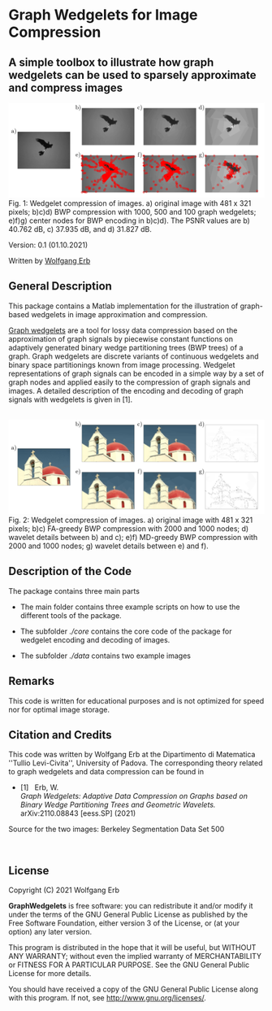 # Graph Wedgelets for Image Compression

A simple toolbox to illustrate how graph wedgelets can be used to sparsely approximate and compress images 
--------------------------------------------------------------------------------

<img src="img/BWP-eagle.png" width="800"> 
Fig. 1: Wedgelet compression of images. a) original image with 481 x 321 pixels; 
	 b)c)d) BWP compression with 1000, 500 and 100 graph wedgelets; 
	 e)f)g) center nodes for BWP encoding in b)c)d). 
	 The PSNR values are b) 40.762 dB, c) 37.935 dB, and d) 31.827 dB. 


Version: 0.1 (01.10.2021)

Written by <a href="http://www.lissajous.it"> Wolfgang Erb</a>



General Description
-------------------

This package contains a Matlab implementation for the illustration of graph-based wedgelets in image approximation and compression. 

<a href="http://www.lissajous.it/wedgelets.html"> Graph wedgelets</a> are a tool for lossy data compression based 
on the approximation of graph signals by piecewise constant functions on adaptively generated binary wedge partitioning trees (BWP trees) of a graph. Graph wedgelets are discrete variants of continuous wedgelets and binary space partitionings known from image processing. Wedgelet representations of graph signals can be encoded in a simple way by a set of graph nodes and applied easily to the compression of graph signals and images. A detailed description of the encoding and decoding of graph signals with wedgelets is given in [1]. 

<br>

<img src="img/BWP-church.png" width="800"> 
Fig. 2: Wedgelet compression of images. a) original image with 481 x 321 pixels; b)c) FA-greedy BWP compression with 2000 and 1000 nodes; d) wavelet details between b) and c); e)f) MD-greedy BWP compression with 2000 and 1000 nodes; g) wavelet details between e) and f).

<br>



Description of the Code
-----------------------

The package contains three main parts

- The main folder contains three example scripts on how to use the different tools of the package. 

- The subfolder *./core* contains the core code of the package for wedgelet encoding and decoding of images. 

- The subfolder *./data* contains two example images


Remarks
--------------------

This code is written for educational purposes and is not optimized for speed nor for optimal image storage. 


Citation and Credits
--------------------

This code was written by Wolfgang Erb at the Dipartimento di Matematica ''Tullio Levi-Civita'', University of Padova. The corresponding theory related to graph wedgelets and data compression can be found in


*   [1] &nbsp; Erb, W. <br>
    <i> Graph Wedgelets: Adaptive Data Compression on Graphs based on Binary
    Wedge Partitioning Trees and Geometric Wavelets. </i> 
    arXiv:2110.08843  [eess.SP] (2021) 


Source for the two images: Berkeley Segmentation Data Set 500

<br>


License
-------

Copyright (C) 2021 Wolfgang Erb

**GraphWedgelets** is free software: you can redistribute it and/or modify
it under the terms of the GNU General Public License as published by
the Free Software Foundation, either version 3 of the License, or
(at your option) any later version.

This program is distributed in the hope that it will be useful,
but WITHOUT ANY WARRANTY; without even the implied warranty of
MERCHANTABILITY or FITNESS FOR A PARTICULAR PURPOSE.  See the
GNU General Public License for more details.

You should have received a copy of the GNU General Public License
along with this program. If not, see <http://www.gnu.org/licenses/>.